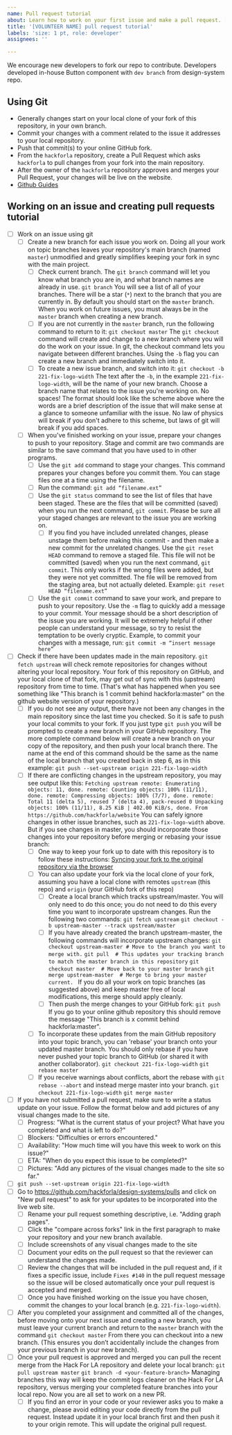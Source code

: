 ```yaml
---
name: Pull request tutorial
about: Learn how to work on your first issue and make a pull request. [Copied from wiki article. Work in progress.]
title: '[VOLUNTEER NAME] pull request tutorial'
labels: 'size: 1 pt, role: developer'
assignees: ''

---
```

We encourage new developers to fork our repo to contribute. Developers developed in-house Button component with `dev branch` from design-system repo.

## Using Git

* Generally changes start on your local clone of your fork of this repository, in your own branch.
* Commit your changes with a comment related to the issue it addresses to your local repository.
* Push that commit(s) to your online GitHub fork.
* From the `hackforla` repository, create a Pull Request which asks `hackforla` to pull changes from your fork into the main repository.
* After the owner of the `hackforla` repository approves and merges your Pull Request, your changes will be live on the website. 
* [Github Guides](https://guides.github.com/) 


## Working on an issue and creating pull requests tutorial

- [ ] Work on an issue using git
  - [ ] Create a new branch for each issue you work on. Doing all your work on topic branches leaves your repository's main branch (named `master`) unmodified and greatly simplifies keeping your fork in sync with the main project.
    - [ ] Check current branch. The `git branch` command will let you know what branch you are in, and what branch names are already in use. ```git branch``` You will see a list of all of your branches. There will be a star (`*`) next to the branch that you are currently in. By default you should start on the `master` branch. When you work on future issues, you must always be in the `master` branch when creating a new branch.
    - [ ] If you are not currently in the `master` branch, run the following command to return to it: ```git checkout master``` The `git checkout` command will create and change to a new branch where you will do the work on your issue.  In git, the checkout command lets you navigate between different branches.  Using the `-b` flag you can create a new branch and immediately switch into it. 
    - [ ] To create a new issue branch, and switch into it: ```git checkout -b 221-fix-logo-width``` The text after the `-b`, in the example `221-fix-logo-width`, will be the name of your new branch. Choose a branch name that relates to the issue you're working on. No spaces! The format should look like the scheme above where the words are a brief description of the issue that will make sense at a glance to someone unfamiliar with the issue. No law of physics will break if you don't adhere to this scheme, but laws of git will break if you add spaces.
  - [ ] When you've finished working on your issue, prepare your changes to push to your repository. Stage and commit are two commands are similar to the save command that you have used to in other programs. 
    - [ ] Use the `git add` command to stage your changes. This command prepares your changes before you commit them. You can stage files one at a time using the filename. 
    - [ ] Run the command: ```git add “filename.ext”```
    - [ ] Use the `git status` command to see the list of files that have been staged.  These are the files that will be committed (saved) when you run the next command, `git commit`. Please be sure all your staged changes are relevant to the issue you are working on. 
      - [ ] If you find you have included unrelated changes, please unstage them before making this commit - and then make a new commit for the unrelated changes. Use the `git reset HEAD` command to remove a staged file. This file will not be committed (saved) when you run the next command, `git commit`. This only works if the wrong files were added, but they were not yet committed. The file will be removed from the staging area, but not actually deleted. Example: ```git reset HEAD “filename.ext” ```
    - [ ] Use the `git commit` command to save your work, and prepare to push to your repository.  Use the `-m` flag to quickly add a message to your commit. Your message should be a short description of the issue you are working.  It will be extremely helpful if other people can understand your message, so try to resist the temptation to be overly cryptic. Example, to commit your changes with a message, run: ```git commit -m “insert message here”```
- [ ] Check if there have been updates made in the main repository. `git fetch upstream` will check remote repositories for changes without altering your local repository. Your fork of this repository on GitHub, and your local clone of that fork, may get out of sync with this (upstream) repository from time to time.  (That's what has happened when you see something like "This branch is 1 commit behind hackforla:master" on the github website version of your repository.)
  - [ ] If you do not see any output, there have not been any changes in the main repository since the last time you checked. So it is safe to push your local commits to your fork. If you just type `git push` you will be prompted to create a new branch in your GitHub repository. The more complete command below will create a new branch on your copy of the repository, and then push your local branch there. The name at the end of this command should be the same as the name of the local branch that you created back in step 6, as in this example: ```git push --set-upstream origin 221-fix-logo-width```
  - [ ] If there are conflicting changes in the upstream repository, you may see output like this: ```Fetching upstream remote: Enumerating objects: 11, done. remote: Counting objects: 100% (11/11), done. remote: Compressing objects: 100% (7/7), done. remote: Total 11 (delta 5), reused 7 (delta 4), pack-reused 0 Unpacking objects: 100% (11/11), 8.25 KiB | 402.00 KiB/s, done. From https://github.com/hackforla/website``` You can safely ignore changes in other issue branches, such as `221-fix-logo-width` above. But if you see changes in master, you should incorporate those changes into your repository before merging or rebasing your issue branch:
    - [ ] One way to keep your fork up to date with this repository is to follow these instructions: [Syncing your fork to the original repository via the browser](https://github.com/KirstieJane/STEMMRoleModels/wiki/Syncing-your-fork-to-the-original-repository-via-the-browser)
    - [ ] You can also update your fork via the local clone of your fork, assuming you have a local clone with remotes `upstream` (this repo) and `origin` (your GitHub fork of this repo)
      - [ ] Create a local branch which tracks upstream/master. You will only need to do this once; you do not need to do this every time you want to incorporate upstream changes. Run the following two commands: ```git fetch upstream``` ```git checkout -b upstream-master --track upstream/master```
      - [ ] If you have already created the branch upstream-master, the following commands will incorporate upstream changes: ```git checkout upstream-master # Move to the branch you want to merge with.``` ```git pull  # This updates your tracking branch to match the master branch in this repository``` ```git checkout master  # Move back to your master branch``` ```git merge upstream-master  # Merge to bring your master current. ``` If you do all your work on topic branches (as suggested above) and keep master free of local modifications, this merge should apply cleanly.
      - [ ] Then push the merge changes to your GitHub fork: ```git push``` If you go to your online github repository this should remove the message "This branch is x commit behind hackforla:master".
    - [ ] To incorporate these updates from the main GitHub repository into your topic branch, you can 'rebase' your branch onto your updated master branch. You should only rebase if you have never pushed your topic branch to GitHub (or shared it with another collaborator). ```git checkout 221-fix-logo-width``` ```git rebase master```
    - [ ] If you receive warnings about conflicts, abort the rebase with `git rebase --abort` and instead merge master into your branch. ```git checkout 221-fix-logo-width``` ```git merge master```
- [ ] If you have not submitted a pull request, make sure to write a status update on your issue. Follow the format below and add pictures of any visual changes made to the site.
  - [ ] Progress: "What is the current status of your project? What have you completed and what is left to do?"
  - [ ] Blockers: "Difficulties or errors encountered."
  - [ ] Availability: "How much time will you have this week to work on this issue?"
  - [ ] ETA: "When do you expect this issue to be completed?"
  - [ ] Pictures: "Add any pictures of the visual changes made to the site so far." 
- [ ] ```git push --set-upstream origin 221-fix-logo-width```
- [ ] Go to https://github.com/hackforla/design-systems/pulls and click on "New pull request" to ask for your updates to be incorporated into the live web site. 
  - [ ] Rename your pull request something descriptive, i.e. "Adding graph pages".
  - [ ] Click the "compare across forks" link in the first paragraph to make your repository and your new branch available. 
  - [ ] Include screenshots of any visual changes made to the site 
  - [ ] Document your edits on the pull request so that the reviewer can understand the changes made. 
  - [ ] Review the changes that will be included in the pull request and, if it fixes a specific issue, include `Fixes #140` in the pull request message so the issue will be closed automatically once your pull request is accepted and merged.
  - [ ] Once you have finished working on the issue you have chosen, commit the changes to your local branch (e.g. `221-fix-logo-width`).
- [ ] After you completed your assignment and committed all of the changes, before moving onto your next issue and creating a new branch, you must leave your current branch and return to the `master` branch with the command ```git checkout master``` From there you can checkout into a new branch. (This ensures you don’t accidentally include the changes from your previous branch in your new branch).
- [ ] Once your pull request is approved and merged you can pull the recent merge from the Hack For LA repository and delete your local branch:
```git pull upstream master``` ```git branch -d <your-feature-branch>``` Managing branches this way will keep the commit logs cleaner on the Hack For LA repository, versus merging your completed feature branches into your local repo. Now you are all set to work on a new PR.
  - [ ] If you find an error in your code or your reviewer asks you to make a change, please avoid editing your code directly from the pull request. Instead update it in your local branch first and then push it to your origin remote. This will update the original pull request. 
